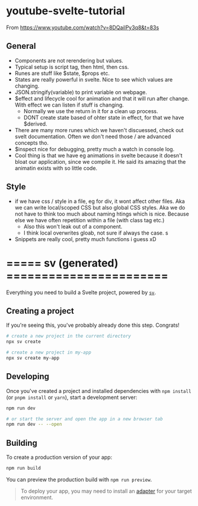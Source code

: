 # youtube-svelte-tutorial
From https://www.youtube.com/watch?v=8DQailPy3q8&t=83s

## General 
- Components are not rerendering but values. 
- Typical setup is script tag, then html, then css.
- Runes are stuff like $state, $props etc. 
- States are really powerful in svelte. Nice to see which values are changing. 
- JSON.stringify(variable) to print variable on webpage. 
- $effect and lifecycle cool for animation and that it will run after change. With effect we can listen if stuff is changing. 
  - Normally we use the return in it for a clean up process. 
  - DONT create state based of ohter state in effect, for that we have $derived.
- There are many more runes which we haven't discuessed, check out svelt documentation. Often we don't need those / are advanced concepts tho.
- $inspect nice for debugging, pretty much a watch in console log. 
- Cool thing is that we have eg animations in svelte because it doesn't bloat our application, since we compile it. He said its amazing that the animatin exists with so little code.

## Style
- if we have css / style in a file, eg for div, it wont affect other files. Aka we can write local/scoped CSS but also global CSS styles. Aka we do not have to think too much about naming htings which is nice. Because else we have often repetition within a file (with class tag etc.)
  - Also this won't leak out of a component.
  - I think local overwrites gloab, not sure if always the case. s
- Snippets are really cool, pretty much functions i guess xD

# ===== sv (generated) =======================

Everything you need to build a Svelte project, powered by [`sv`](https://github.com/sveltejs/cli).

## Creating a project

If you're seeing this, you've probably already done this step. Congrats!

```bash
# create a new project in the current directory
npx sv create

# create a new project in my-app
npx sv create my-app
```

## Developing

Once you've created a project and installed dependencies with `npm install` (or `pnpm install` or `yarn`), start a development server:

```bash
npm run dev

# or start the server and open the app in a new browser tab
npm run dev -- --open
```

## Building

To create a production version of your app:

```bash
npm run build
```

You can preview the production build with `npm run preview`.

> To deploy your app, you may need to install an [adapter](https://svelte.dev/docs/kit/adapters) for your target environment.
